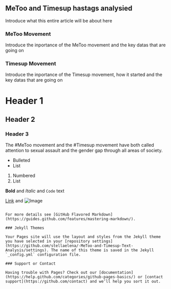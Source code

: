 ## MeToo and Timesup hastags analysied 

Introduce what this entire article will be about here

### MeToo Movement

Introduce the inportance of the MeToo movement and the key datas that are going on

### Timesup Movement

Introduce the inportance of the Timesup movement, how it started and the key datas that are going on

# Header 1
## Header 2
### Header 3

The #MeToo movement and the #Timesup movement have both called attention to sexual assault and the gender gap through all areas of society. 

- Bulleted
- List

1. Numbered
2. List

**Bold** and _Italic_ and `Code` text

[Link](url) and ![Image](src)
```

For more details see [GitHub Flavored Markdown](https://guides.github.com/features/mastering-markdown/).

### Jekyll Themes

Your Pages site will use the layout and styles from the Jekyll theme you have selected in your [repository settings](https://github.com/stellaelena/-MeToo-and-Timesup-Text-Analysis/settings). The name of this theme is saved in the Jekyll `_config.yml` configuration file.

### Support or Contact

Having trouble with Pages? Check out our [documentation](https://help.github.com/categories/github-pages-basics/) or [contact support](https://github.com/contact) and we’ll help you sort it out.
